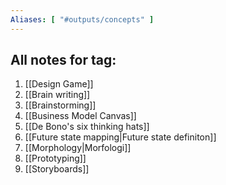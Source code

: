 ```yaml
---
Aliases: [ "#outputs/concepts" ]
---
```

## All notes for tag: 
1. [[Design Game]]
2. [[Brain writing]]
3. [[Brainstorming]]
4. [[Business Model Canvas]]
5. [[De Bono's six thinking hats]]
6. [[Future state mapping|Future state definiton]]
7. [[Morphology|Morfologi]]
8. [[Prototyping]]
9. [[Storyboards]]
